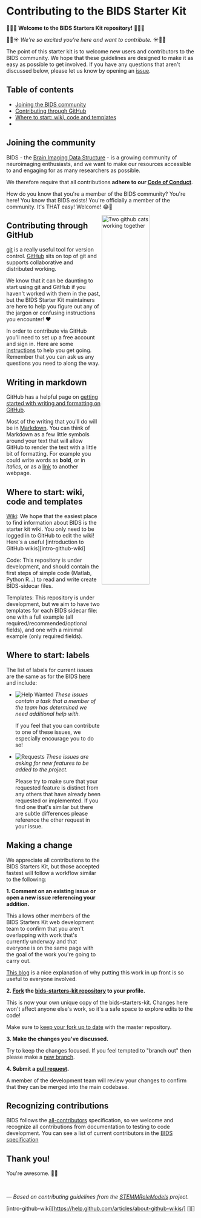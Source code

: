 # Contributing to the BIDS Starter Kit

:tada::balloon::cake: **Welcome to the BIDS Starters Kit repository!** :cake::balloon::tada:

:dizzy::hatched_chick::sunny: *We're so excited you're here and want to contribute.* :sunny::hatched_chick::dizzy:

The point of this starter kit is to welcome new users and contributors to the BIDS community. We hope that these guidelines are designed to make it as easy as possible to get involved. If you have any questions that aren't discussed below, please let us know by opening an [issue](https://github.com/INCF/bids-starter-kit/issues).

## Table of contents

* [Joining the BIDS community](#joining-the-community)
* [Contributing through GitHub](#contributing-through-github)
* [Where to start: wiki, code and templates](#where-to-start-wiki-code-and-templates)
* 

## Joining the community

BIDS - the [Brain Imaging Data Structure](http://bids.neuroimaging.io) - is a growing community of neuroimaging enthusiasts, and we want to make our resources accessible to and engaging for as many researchers as possible.

We therefore require that all contributions **adhere to our [Code of Conduct](CODE_OF_CONDUCT.md)**.

How do you know that you're a member of the BIDS community? You're here! You know that BIDS exists! You're officially a member of the community. It's THAT easy! Welcome! :joy::raised_hands:

<img align="right" width="50%" src="https://linuxcentro.com.br/wp-content/uploads/2017/04/github-520x350.jpg" alt="Two github cats working together"/>

## Contributing through GitHub

[git](https://git-scm.com/) is a really useful tool for version control. [GitHub](https://github.com) sits on top of git and supports collaborative and distributed working.

We know that it can be daunting to start using git and GitHub if you haven't worked with them in the past, but the BIDS Starter Kit maintainers are here to help you figure out any of the jargon or confusing instructions you encounter! :heart:

In order to contribute via GitHub you'll need to set up a free account and sign in. Here are some [instructions](https://help.github.com/articles/signing-up-for-a-new-github-account/) to help you get going. Remember that you can ask us any questions you need to along the way.

## Writing in markdown

GitHub has a helpful page on [getting started with writing and formatting on GitHub](https://help.github.com/articles/getting-started-with-writing-and-formatting-on-github).

Most of the writing that you'll do will be in [Markdown](https://daringfireball.net/projects/markdown). You can think of Markdown as a few little symbols around your text that will allow GitHub to render the text with a little bit of formatting. For example you could write words as **bold**, or in *italics*, or as a [link](https://www.youtube.com/watch?v=dQw4w9WgXcQ) to another webpage.

## Where to start: wiki, code and templates

[Wiki](https://github.com/INCF/bids-starter-kit/wiki): We hope that the easiest place to find information about BIDS is the starter kit wiki. You only need to be logged in to GitHub to edit the wiki! Here's a useful [introduction to GitHub wikis][intro-github-wiki]

Code: This repository is under development, and should contain the first steps of simple code (Matlab, Python R...) to read and write create BIDS-sidecar files. 

Templates: This repository is under development, but we aim to have two templates for each BIDS sidecar file: one with a full example (all required/recommended/optional fields), and one with a minimal example (only required fields).

## Where to start: labels

The list of labels for current issues are the same as for the BIDS [here](https://github.com/INCF/BIDS/labels) and include:

* ![Help Wanted](https://img.shields.io/badge/-help%20wanted-159818.svg) *These issues contain a task that a member of the team has determined we need additional help with.*

    If you feel that you can contribute to one of these issues, we especially encourage you to do so!

* ![Requests](https://img.shields.io/badge/-requests-fbca04.svg) *These issues are asking for new features to be added to the project.*

    Please try to make sure that your requested feature is distinct from any others that have already been requested or implemented. If you find one that's similar but there are subtle differences please reference the other request in your issue.

## Making a change

We appreciate all contributions to the BIDS Starters Kit, but those accepted fastest will follow a workflow similar to the following:

**1. Comment on an existing issue or open a new issue referencing your addition.**

This allows other members of the BIDS Starters Kit web development team to confirm that you aren't overlapping with work that's currently underway and that everyone is on the same page with the goal of the work you're going to carry out.

[This blog](https://www.igvita.com/2011/12/19/dont-push-your-pull-requests/) is a nice explanation of why putting this work in up front is so useful to everyone involved.

**2. [Fork](https://help.github.com/articles/fork-a-repo/) the [bids-starters-kit repository](https://github.com/INCF/bids-starter-kit) to your profile.**

This is now your own unique copy of the bids-starters-kit. Changes here won't affect anyone else's work, so it's a safe space to explore edits to the code!

Make sure to [keep your fork up to date](https://help.github.com/articles/syncing-a-fork/) with the master repository.

**3. Make the changes you've discussed.**

Try to keep the changes focused. If you feel tempted to "branch out" then please make a [new branch](https://help.github.com/articles/creating-and-deleting-branches-within-your-repository/).

**4. Submit a [pull request](https://help.github.com/articles/creating-a-pull-request/).**

A member of the development team will review your changes to confirm that they can be merged into the main codebase.

## Recognizing contributions

BIDS follows the [all-contributors](https://github.com/kentcdodds/all-contributors#emoji-key) specification, so we welcome and recognize all contributions from documentation to testing to code development. You can see a list of current contributors in the [BIDS specification](https://docs.google.com/document/d/1HFUkAEE-pB-angVcYe6pf_-fVf4sCpOHKesUvfb8Grc/edit#heading=h.hds2i7ii7hjo)


## Thank you!

You're awesome. :wave::smiley:

<br>

*&mdash; Based on contributing guidelines from the [STEMMRoleModels](https://github.com/KirstieJane/STEMMRoleModels) project.*


[intro-github-wiki][https://help.github.com/articles/about-github-wikis/]
[][]
